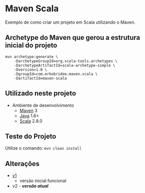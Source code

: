 Maven Scala
===========

Exemplo de como criar um projeto em Scala utilizando o Maven.

Archetype do Maven que gerou a estrutura inicial do projeto
-----------------------------------------------------------

<pre><code>mvn archetype:generate \
    -DarchetypeGroupId=org.scala-tools.archetypes \
    -DarchetypeArtifactId=scala-archetype-simple \
    -Dversion=1.0 \
    -DgroupId=com.erkobridee.maven.scala \
    -DartifactId=maven-scala</code></pre>


Utilizado neste projeto
-----------------------

* Ambiente de desenvolvimento
  * [Maven](http://maven.apache.org/) 3
  * [Java](http://www.java.com/) 1.6+
  * [Scala](http://www.scala-lang.org/) 2.8.0

Teste do Projeto
----------------

Utilize o comando: `mvn clean install`

Alterações
----------

* [v1](https://github.com/erkobridee/maven-scala/tree/v1) 
  * versão inicial funcional
* v2 - ***versão atual***
